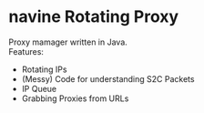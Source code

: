 # navine Rotating Proxy
Proxy mamager written in Java.<br>
Features:
* Rotating IPs
* (Messy) Code for understanding S2C Packets
* IP Queue
* Grabbing Proxies from URLs
